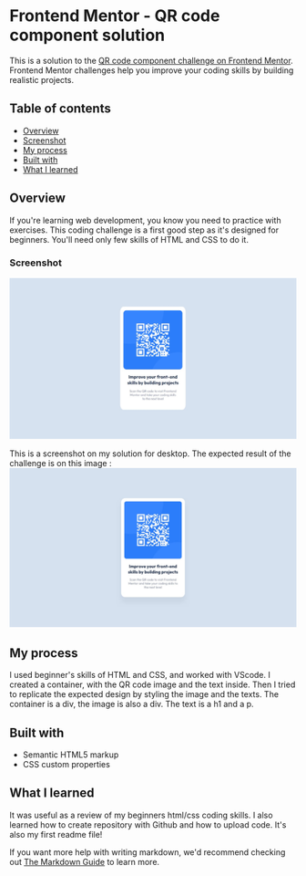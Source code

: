 # Frontend Mentor - QR code component solution

This is a solution to the [QR code component challenge on Frontend Mentor](https://www.frontendmentor.io/challenges/qr-code-component-iux_sIO_H). Frontend Mentor challenges help you improve your coding skills by building realistic projects. 

## Table of contents

- [Overview](#overview)
- [Screenshot](#screenshot)
- [My process](#my-process)
- [Built with](#built-with)
- [What I learned](#what-i-learned)


## Overview

If you're learning web development, you know you need to practice with exercises. This coding challenge is a first good step as it's designed for beginners. 
You'll need only few skills of HTML and CSS to do it.

### Screenshot

![screenshot](/images/my_code_screenchot.jpg)

This is a screenshot on my solution for desktop. 
The expected result of the challenge is on this image : 
![challengedesign](/images/expected_desktop-design.jpg)


## My process

I used beginner's skills of HTML and CSS, and worked with VScode.
I created a container, with the QR code image and the text inside.
Then I tried to replicate the expected design by styling the image and the texts.
The container is a div, the image is also a div.
The text is a h1 and a p.


## Built with

- Semantic HTML5 markup
- CSS custom properties


## What I learned

It was useful as a review of my beginners html/css coding skills.
I also learned how to create repository with Github and how to upload code. 
It's also my first readme file!

If you want more help with writing markdown, we'd recommend checking out [The Markdown Guide](https://www.markdownguide.org/) to learn more.



